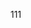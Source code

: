 <!--
 * @Descripttion: 
 * @Author: voanit
 * @Date: 2022-05-13 15:32:31
 * @LastEditors: voanit
 * @LastEditTime: 2022-05-13 15:32:36
-->
111